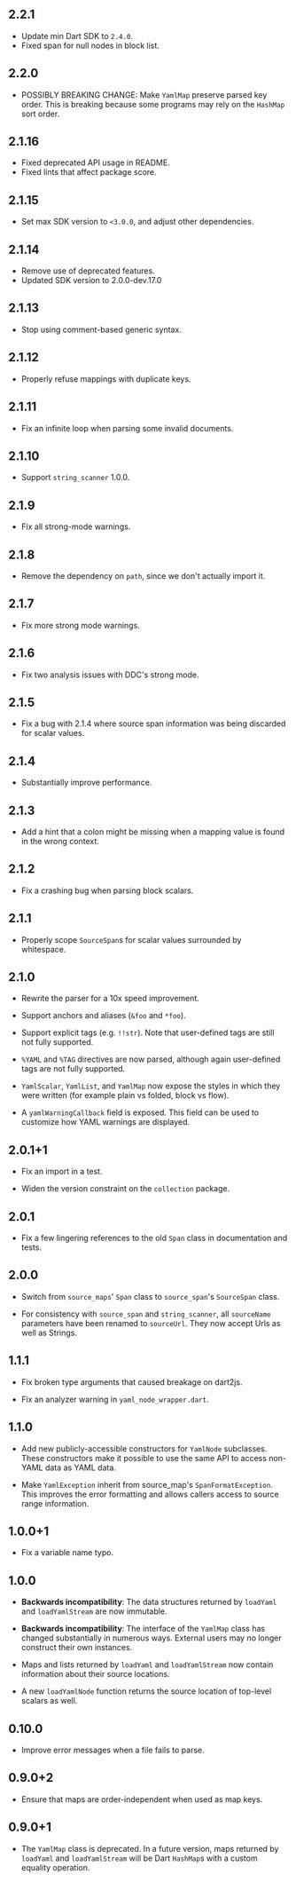 ## 2.2.1

* Update min Dart SDK to `2.4.0`.
* Fixed span for null nodes in block list.

## 2.2.0

* POSSIBLY BREAKING CHANGE: Make `YamlMap` preserve parsed key order.
  This is breaking because some programs may rely on the
  `HashMap` sort order.

## 2.1.16

* Fixed deprecated API usage in README.
* Fixed lints that affect package score.

## 2.1.15

* Set max SDK version to `<3.0.0`, and adjust other dependencies.

## 2.1.14

* Remove use of deprecated features.
* Updated SDK version to 2.0.0-dev.17.0

## 2.1.13

* Stop using comment-based generic syntax.

## 2.1.12

* Properly refuse mappings with duplicate keys.

## 2.1.11

* Fix an infinite loop when parsing some invalid documents.

## 2.1.10

* Support `string_scanner` 1.0.0.

## 2.1.9

* Fix all strong-mode warnings.

## 2.1.8

* Remove the dependency on `path`, since we don't actually import it.

## 2.1.7

* Fix more strong mode warnings.

## 2.1.6

* Fix two analysis issues with DDC's strong mode.

## 2.1.5

* Fix a bug with 2.1.4 where source span information was being discarded for
  scalar values.

## 2.1.4

* Substantially improve performance.

## 2.1.3

* Add a hint that a colon might be missing when a mapping value is found in the
  wrong context.

## 2.1.2

* Fix a crashing bug when parsing block scalars.

## 2.1.1

* Properly scope `SourceSpan`s for scalar values surrounded by whitespace.

## 2.1.0

* Rewrite the parser for a 10x speed improvement.

* Support anchors and aliases (`&foo` and `*foo`).

* Support explicit tags (e.g. `!!str`). Note that user-defined tags are still
  not fully supported.

* `%YAML` and `%TAG` directives are now parsed, although again user-defined tags
  are not fully supported.

* `YamlScalar`, `YamlList`, and `YamlMap` now expose the styles in which they
  were written (for example plain vs folded, block vs flow).

* A `yamlWarningCallback` field is exposed. This field can be used to customize
  how YAML warnings are displayed.

## 2.0.1+1

* Fix an import in a test.

* Widen the version constraint on the `collection` package.

## 2.0.1

* Fix a few lingering references to the old `Span` class in documentation and
  tests.

## 2.0.0

* Switch from `source_maps`' `Span` class to `source_span`'s `SourceSpan` class.

* For consistency with `source_span` and `string_scanner`, all `sourceName`
  parameters have been renamed to `sourceUrl`. They now accept Urls as well as
  Strings.

## 1.1.1

* Fix broken type arguments that caused breakage on dart2js.

* Fix an analyzer warning in `yaml_node_wrapper.dart`.

## 1.1.0

* Add new publicly-accessible constructors for `YamlNode` subclasses. These
  constructors make it possible to use the same API to access non-YAML data as
  YAML data.

* Make `YamlException` inherit from source_map's `SpanFormatException`. This
  improves the error formatting and allows callers access to source range
  information.

## 1.0.0+1

* Fix a variable name typo.

## 1.0.0

* **Backwards incompatibility**: The data structures returned by `loadYaml` and
  `loadYamlStream` are now immutable.

* **Backwards incompatibility**: The interface of the `YamlMap` class has
  changed substantially in numerous ways. External users may no longer construct
  their own instances.

* Maps and lists returned by `loadYaml` and `loadYamlStream` now contain
  information about their source locations.

* A new `loadYamlNode` function returns the source location of top-level scalars
  as well.

## 0.10.0

* Improve error messages when a file fails to parse.

## 0.9.0+2

* Ensure that maps are order-independent when used as map keys.

## 0.9.0+1

* The `YamlMap` class is deprecated. In a future version, maps returned by
  `loadYaml` and `loadYamlStream` will be Dart `HashMap`s with a custom equality
  operation.
